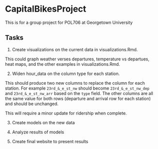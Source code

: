 # CapitalBikesProject

This is for a group project for POL706 at Georgetown University

## Tasks 

1. Create visualizations on the current data in visualizations.Rmd. 

This could graph weather verses departures, temperature vs departues, heat maps, and the other examples in visualizations.Rmd.

2. Widen hour_data on the column type for each station. 

This should produce two new columns to replace the column for each station. For example `23rd_&_e_st_nw` should become `23rd_&_e_st_nw_dep` and `23rd_&_e_st_nw_arr` based on the `type` field. The other columns are all the same value for both rows (departure and arrival row for each station) and should be unchanged.

This will require a minor update for ridership when complete.

3. Create models on the new data

4. Analyze results of models

5. Create final website to present results
